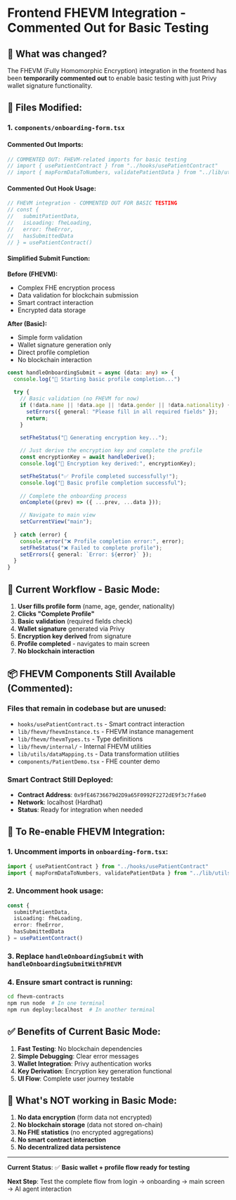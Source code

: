 # Frontend FHEVM Integration - Commented Out for Basic Testing

## 🎯 **What was changed?**

The FHEVM (Fully Homomorphic Encryption) integration in the frontend has been **temporarily commented out** to enable basic testing with just Privy wallet signature functionality.

## 📝 **Files Modified:**

### 1. `components/onboarding-form.tsx`

#### **Commented Out Imports:**
```typescript
// COMMENTED OUT: FHEVM-related imports for basic testing
// import { usePatientContract } from "../hooks/usePatientContract"
// import { mapFormDataToNumbers, validatePatientData } from "../lib/utils/dataMapping"
```

#### **Commented Out Hook Usage:**
```typescript
// FHEVM integration - COMMENTED OUT FOR BASIC TESTING
// const { 
//   submitPatientData, 
//   isLoading: fheLoading, 
//   error: fheError, 
//   hasSubmittedData 
// } = usePatientContract()
```

#### **Simplified Submit Function:**
**Before (FHEVM):**
- Complex FHE encryption process
- Data validation for blockchain submission
- Smart contract interaction
- Encrypted data storage

**After (Basic):**
- Simple form validation
- Wallet signature generation only
- Direct profile completion
- No blockchain interaction

```typescript
const handleOnboardingSubmit = async (data: any) => {
  console.log("📝 Starting basic profile completion...")
  
  try {
    // Basic validation (no FHEVM for now)
    if (!data.name || !data.age || !data.gender || !data.nationality) {
      setErrors({ general: "Please fill in all required fields" });
      return;
    }

    setFheStatus("🔐 Generating encryption key...");
    
    // Just derive the encryption key and complete the profile
    const encryptionKey = await handleDerive();
    console.log("🔑 Encryption key derived:", encryptionKey);

    setFheStatus("✅ Profile completed successfully!");
    console.log("🎉 Basic profile completion successful");
    
    // Complete the onboarding process
    onComplete((prev) => ({ ...prev, ...data }));

    // Navigate to main view
    setCurrentView("main");
    
  } catch (error) {
    console.error("❌ Profile completion error:", error);
    setFheStatus("❌ Failed to complete profile");
    setErrors({ general: `Error: ${error}` });
  }
}
```

## 🔄 **Current Workflow - Basic Mode:**

1. **User fills profile form** (name, age, gender, nationality)
2. **Clicks "Complete Profile"**
3. **Basic validation** (required fields check)
4. **Wallet signature** generated via Privy
5. **Encryption key derived** from signature
6. **Profile completed** - navigates to main screen
7. **No blockchain interaction**

## 📦 **FHEVM Components Still Available (Commented):**

### Files that remain in codebase but are unused:
- `hooks/usePatientContract.ts` - Smart contract interaction
- `lib/fhevm/fhevmInstance.ts` - FHEVM instance management
- `lib/fhevm/fhevmTypes.ts` - Type definitions
- `lib/fhevm/internal/` - Internal FHEVM utilities
- `lib/utils/dataMapping.ts` - Data transformation utilities
- `components/PatientDemo.tsx` - FHE counter demo

### Smart Contract Still Deployed:
- **Contract Address**: `0x9fE46736679d2D9a65F0992F2272dE9f3c7fa6e0`
- **Network**: localhost (Hardhat)
- **Status**: Ready for integration when needed

## 🔮 **To Re-enable FHEVM Integration:**

### 1. Uncomment imports in `onboarding-form.tsx`:
```typescript
import { usePatientContract } from "../hooks/usePatientContract"
import { mapFormDataToNumbers, validatePatientData } from "../lib/utils/dataMapping"
```

### 2. Uncomment hook usage:
```typescript
const { 
  submitPatientData, 
  isLoading: fheLoading, 
  error: fheError, 
  hasSubmittedData 
} = usePatientContract()
```

### 3. Replace `handleOnboardingSubmit` with `handleOnboardingSubmitWithFHEVM`

### 4. Ensure smart contract is running:
```bash
cd fhevm-contracts
npm run node  # In one terminal
npm run deploy:localhost  # In another terminal
```

## ✅ **Benefits of Current Basic Mode:**

1. **Fast Testing**: No blockchain dependencies
2. **Simple Debugging**: Clear error messages
3. **Wallet Integration**: Privy authentication works
4. **Key Derivation**: Encryption key generation functional
5. **UI Flow**: Complete user journey testable

## 🚫 **What's NOT working in Basic Mode:**

1. **No data encryption** (form data not encrypted)
2. **No blockchain storage** (data not stored on-chain)
3. **No FHE statistics** (no encrypted aggregations)
4. **No smart contract interaction**
5. **No decentralized data persistence**

---

**Current Status**: ✅ **Basic wallet + profile flow ready for testing**

**Next Step**: Test the complete flow from login → onboarding → main screen → AI agent interaction
